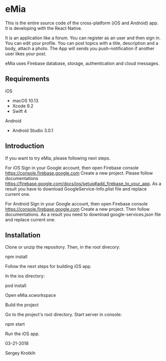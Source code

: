 # eMia

This is the entire source code of the cross-platform (iOS and Android) app. 
It is developing with the React Native.

It is an application like a forum. 
You can register as an user and then sign in. You can edit your profile.
You can post topics with a title, description and a body, attach a photo.
The App will sends you push-notification if another user likes your post.

eMia uses Firebase database, storage, authentication and cloud messages.

## Requirements

iOS
- macOS 10.13
- Xcode 9.2
- Swift 4

Android
- Android Studio 3.0.1

## Introduction

If you want to try eMia, please following next steps.

For iOS
Sign in your Google account, then open Firebase console https://console.firebase.google.com
Create a new project. Please follow documentations https://firebase.google.com/docs/ios/setup#add_firebase_to_your_app.
As a result you have to download GoogleService-Info.plist file and replace current one.

For Android
Sign in your Google account, then open Firebase console https://console.firebase.google.com
Create a new project. Then follow documentations. As a result you need to download google-services.json file and replace current one.

## Installation

Clone or unzip the repository.
Then, in the root direcory:

npm install

Follow the next steps for building iOS app.

In the ios directory:

pod install

Open eMia.xcworkspace

Build the project

Go to the project's root directory. Start server in console:

npm start

Run the iOS app.

03-21-2018

Sergey Krotkih

